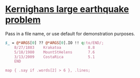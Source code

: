 [1]: https://rosettacode.org/wiki/Kernighans_large_earthquake_problem

# [Kernighans large earthquake problem][1]





Pass in a file name, or use default for demonstration purposes.

```perl
$_ = @*ARGS[0] ?? @*ARGS[0].IO !! q:to/END/;
    8/27/1883    Krakatoa            8.8
    5/18/1980    MountStHelens       7.6
    3/13/2009    CostaRica           5.1
    END

map { .say if .words[2] > 6 }, .lines;
```
